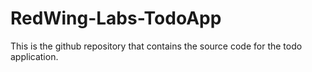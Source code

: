 # RedWing-Labs-TodoApp
This is the github repository that contains the source code for the todo application.
